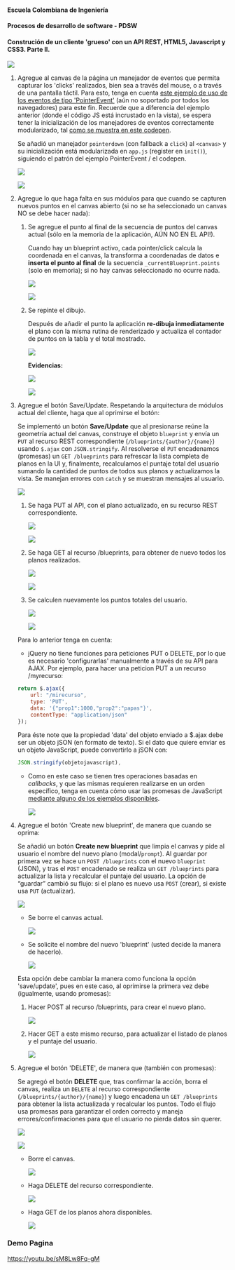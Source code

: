 #### Escuela Colombiana de Ingeniería
#### Procesos de desarrollo de software - PDSW
#### Construción de un cliente 'grueso' con un API REST, HTML5, Javascript y CSS3. Parte II.



![](img/mock2.png)

1. Agregue al canvas de la página un manejador de eventos que permita capturar los 'clicks' realizados, bien sea a través del mouse, o a través de una pantalla táctil. Para esto, tenga en cuenta [este ejemplo de uso de los eventos de tipo 'PointerEvent'](https://mobiforge.com/design-development/html5-pointer-events-api-combining-touch-mouse-and-pen) (aún no soportado por todos los navegadores) para este fin. Recuerde que a diferencia del ejemplo anterior (donde el código JS está incrustado en la vista), se espera tener la inicialización de los manejadores de eventos correctamente modularizado, tal [como se muestra en este codepen](https://codepen.io/hcadavid/pen/BwWbrw).

   	Se añadió un manejador ``pointerdown`` (con fallback a ``click``) al ``<canvas>`` y su inicialización está modularizada en ``app.js`` (register en ``init()``), siguiendo el patrón del ejemplo PointerEvent / el codepen.

	![](img/imagen0.png)

    ![](img/imagen4.png)
    
3. Agregue lo que haga falta en sus módulos para que cuando se capturen nuevos puntos en el canvas abierto (si no se ha seleccionado un canvas NO se debe hacer nada):
	1. Se agregue el punto al final de la secuencia de puntos del canvas actual (sólo en la memoria de la aplicación, AÚN NO EN EL API!).

 		Cuando hay un blueprint activo, cada pointer/click calcula la coordenada en el canvas, la transforma a coordenadas de datos e **inserta el punto al final** de la secuencia ``_currentBlueprint.points`` (solo en memoria); si no hay canvas seleccionado no ocurre nada.

		![](img/imagen3.png)

		![](img/imagen2.png)
    		
	2. Se repinte el dibujo.

    	Después de añadir el punto la aplicación **re-dibuja inmediatamente** el plano con la misma rutina de renderizado y actualiza el contador de puntos en la tabla y el total mostrado.

    	![](img/imagen5.png)

		**Evidencias:**

	    ![](img/prueba1.png)

	    ![](img/prueba2.png)
   
4. Agregue el botón Save/Update. Respetando la arquitectura de módulos actual del cliente, haga que al oprimirse el botón:

   Se implementó un botón **Save/Update** que al presionarse reúne la geometría actual del canvas, construye el objeto ``blueprint`` y envía un ``PUT`` al recurso REST correspondiente (``/blueprints/{author}/{name}``) usando ``$.ajax`` con ``JSON.stringify``. Al resolverse el ``PUT`` encadenamos (promesas) un ``GET /blueprints`` para refrescar la lista completa de planos en la UI y, finalmente, recalculamos el puntaje total del usuario sumando la cantidad de puntos de todos sus planos y actualizamos la vista. Se manejan errores con ``catch`` y se muestran mensajes al usuario.

   ![](img/foto1.png)	

	1. Se haga PUT al API, con el plano actualizado, en su recurso REST correspondiente.

   		![](img/foto2.png)

   		![](img/foto3.png)
	
   2. Se haga GET al recurso /blueprints, para obtener de nuevo todos los planos realizados.

	   ![](img/foto5.png)

   	   ![](img/foto6.png)

   3. Se calculen nuevamente los puntos totales del usuario.

   		![](img/foto7.png)

		![](img/foto8.png)

    Para lo anterior tenga en cuenta:

    * jQuery no tiene funciones para peticiones PUT o DELETE, por lo que es necesario 'configurarlas' manualmente a través de su API para AJAX. Por ejemplo, para hacer una peticion PUT a un recurso /myrecurso:

    ```javascript
    return $.ajax({
        url: "/mirecurso",
        type: 'PUT',
        data: '{"prop1":1000,"prop2":"papas"}',
        contentType: "application/json"
    });
    
    ```
    Para éste note que la propiedad 'data' del objeto enviado a $.ajax debe ser un objeto jSON (en formato de texto). Si el dato que quiere enviar es un objeto JavaScript, puede convertirlo a jSON con: 
	
    ```javascript
    JSON.stringify(objetojavascript),
    ```
    * Como en este caso se tienen tres operaciones basadas en _callbacks_, y que las mismas requieren realizarse en un orden específico, tenga en cuenta cómo usar las promesas de JavaScript [mediante alguno de los ejemplos disponibles](http://codepen.io/hcadavid/pen/jrwdgK).

		![](img/foto4.png)

5. Agregue el botón 'Create new blueprint', de manera que cuando se oprima:

   Se añadió un botón **Create new blueprint** que limpia el canvas y pide al usuario el nombre del nuevo plano (modal/``prompt``). Al guardar por primera vez se hace un ``POST /blueprints`` con el nuevo ``blueprint`` (JSON), y tras el ``POST`` encadenado se realiza un ``GET /blueprints`` para actualizar la lista y recalcular el puntaje del usuario. La opción de “guardar” cambió su flujo: si el plano es nuevo usa ``POST`` (crear), si existe usa ``PUT`` (actualizar).

   ![](img/foto9.png)
	
	* Se borre el canvas actual.

		![](img/foto12.png)

	* Se solicite el nombre del nuevo 'blueprint' (usted decide la manera de hacerlo).

   		![](img/foto10.png)

	Esta opción debe cambiar la manera como funciona la opción 'save/update', pues en este caso, al oprimirse la primera vez debe (igualmente, usando promesas):

	1. Hacer POST al recurso /blueprints, para crear el nuevo plano.

   		![](img/foto11.png)

    2. Hacer GET a este mismo recurso, para actualizar el listado de planos y el puntaje del usuario.

   		![](img/foto13.png)

6. Agregue el botón 'DELETE', de manera que (también con promesas):

   Se agregó el botón **DELETE** que, tras confirmar la acción, borra el canvas, realiza un ``DELETE`` al recurso correspondiente (``/blueprints/{author}/{name}``) y luego encadena un ``GET /blueprints`` para obtener la lista actualizada y recalcular los puntos. Todo el flujo usa promesas para garantizar el orden correcto y maneja errores/confirmaciones para que el usuario no pierda datos sin querer.

   ![](img/foto14.png)

   ![](img/foto15.png)

	* Borre el canvas.

		![](img/foto16.png)       

	* Haga DELETE del recurso correspondiente.

		![](img/foto17.png)	  

	* Haga GET de los planos ahora disponibles.

	  ![](img/foto18.png)

### Demo Pagina

https://youtu.be/sM8Lw8Fq-gM
	
